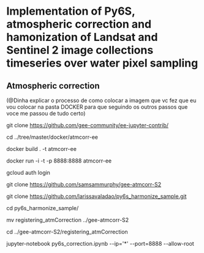# Implementation of Py6S, atmospheric correction and hamonization of Landsat and Sentinel 2 image collections timeseries over water pixel sampling
## Atmospheric correction
(@Dinha explicar o processo de como colocar a imagem que vc fez que eu vou colocar na pasta DOCKER para que seguindo os outros passos que voce me passou de tudo certo)

git clone https://github.com/gee-community/ee-jupyter-contrib/


cd  ../tree/master/docker/atmcorr-ee


docker build . -t atmcorr-ee

docker run -i -t -p 8888:8888 atmcorr-ee

gcloud auth login 

git clone https://github.com/samsammurphy/gee-atmcorr-S2

git clone https://github.com/larissavaladao/py6s_harmonize_sample.git

cd py6s_harmonize_sample/

mv registering_atmCorrection ../gee-atmcorr-S2

cd ../gee-atmcorr-S2/registering_atmCorrection

jupyter-notebook py6s_correction.ipynb  --ip='*' --port=8888 --allow-root
